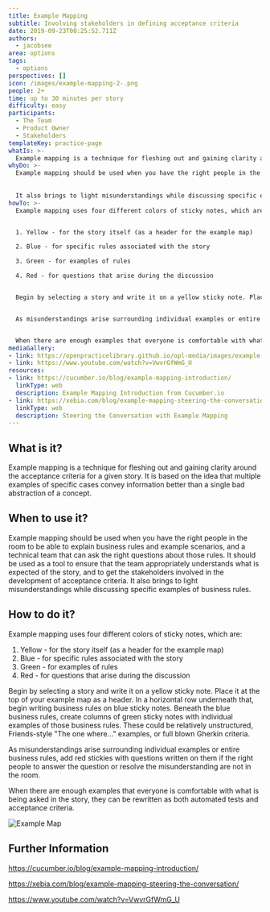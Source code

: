 ```yaml
---
title: Example Mapping
subtitle: Involving stakeholders in defining acceptance criteria
date: 2019-09-23T00:25:52.711Z
authors:
  - jacobsee
area: options
tags:
  - options
perspectives: []
icon: /images/example-mapping-2-.png
people: 2+
time: up to 30 minutes per story
difficulty: easy
participants:
  - The Team
  - Product Owner
  - Stakeholders
templateKey: practice-page
whatIs: >-
  Example mapping is a technique for fleshing out and gaining clarity around the acceptance criteria for a given story. It is based on the idea that multiple examples of specific cases convey information better than a single bad abstraction of a concept.
whyDo: >-
  Example mapping should be used when you have the right people in the room to be able to explain business rules and example scenarios, and a technical team that can ask the right questions about those rules. It should be used as a tool to ensure that the team appropriately understands what is expected of the story, and to get the stakeholders involved in the development of acceptance criteria. 
  
  
  It also brings to light misunderstandings while discussing specific examples of business rules.
howTo: >-
  Example mapping uses four different colors of sticky notes, which are:


  1. Yellow - for the story itself (as a header for the example map)

  2. Blue - for specific rules associated with the story

  3. Green - for examples of rules

  4. Red - for questions that arise during the discussion


  Begin by selecting a story and write it on a yellow sticky note. Place it at the top of your example map as a header. In a horizontal row underneath that, begin writing business rules on blue sticky notes. Beneath the blue business rules, create columns of green sticky notes with individual examples of those business rules. These could be relatively unstructured, Friends-style "The one where..." examples, or full blown Gherkin criteria.


  As misunderstandings arise surrounding individual examples or entire business rules, add red stickies with questions written on them if the right people to answer the question or resolve the misunderstanding are not in the room.


  When there are enough examples that everyone is comfortable with what is being asked in the story, they can be rewritten as both automated tests and acceptance criteria.
mediaGallery:
- link: https://openpracticelibrary.github.io/opl-media/images/example-mapping-2-.png
- link: https://www.youtube.com/watch?v=VwvrGfWmG_U
resources:
- link: https://cucumber.io/blog/example-mapping-introduction/
  linkType: web
  description: Example Mapping Introduction from Cucumber.io
- link: https://xebia.com/blog/example-mapping-steering-the-conversation/
  linkType: web
  description: Steering the Conversation with Example Mapping
---
```

## What is it?

Example mapping is a technique for fleshing out and gaining clarity around the acceptance criteria for a given story. It is based on the idea that multiple examples of specific cases convey information better than a single bad abstraction of a concept.

## When to use it?

Example mapping should be used when you have the right people in the room to be able to explain business rules and example scenarios, and a technical team that can ask the right questions about those rules. It should be used as a tool to ensure that the team appropriately understands what is expected of the story, and to get the stakeholders involved in the development of acceptance criteria. It also brings to light misunderstandings while discussing specific examples of business rules.

## How to do it?

Example mapping uses four different colors of sticky notes, which are:

1. Yellow - for the story itself (as a header for the example map)
2. Blue - for specific rules associated with the story
3. Green - for examples of rules
4. Red - for questions that arise during the discussion

Begin by selecting a story and write it on a yellow sticky note. Place it at the top of your example map as a header. In a horizontal row underneath that, begin writing business rules on blue sticky notes. Beneath the blue business rules, create columns of green sticky notes with individual examples of those business rules. These could be relatively unstructured, Friends-style "The one where..." examples, or full blown Gherkin criteria.

As misunderstandings arise surrounding individual examples or entire business rules, add red stickies with questions written on them if the right people to answer the question or resolve the misunderstanding are not in the room.

When there are enough examples that everyone is comfortable with what is being asked in the story, they can be rewritten as both automated tests and acceptance criteria.

![](/images/example-mapping-2-.png "Example Map")

## Further Information

<https://cucumber.io/blog/example-mapping-introduction/>

<https://xebia.com/blog/example-mapping-steering-the-conversation/>

<https://www.youtube.com/watch?v=VwvrGfWmG_U>
